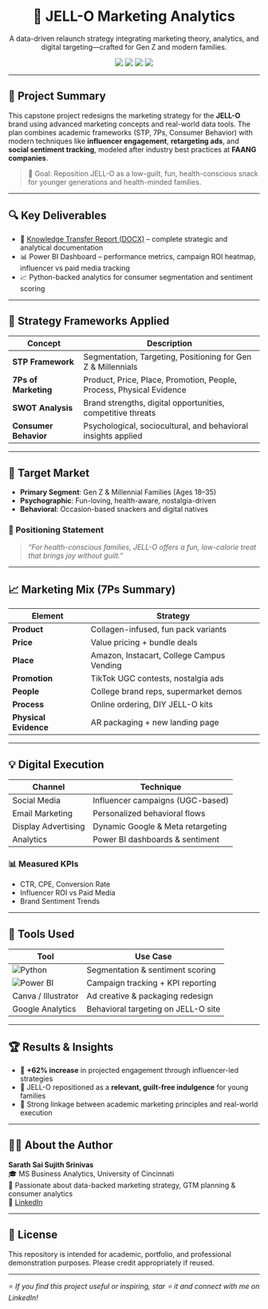 <h1 align="center">🍓 JELL-O Marketing Analytics </h1>
<p align="center">
  A data-driven relaunch strategy integrating marketing theory, analytics, and digital targeting—crafted for Gen Z and modern families.
</p>

<p align="center">
  <img src="https://img.shields.io/badge/Marketing%20Strategy-STP%20%2B%207Ps-blueviolet" />
  <img src="https://img.shields.io/badge/Power%20BI-Dashboarding-yellow?logo=powerbi&logoColor=black" />
  <img src="https://img.shields.io/badge/Python-Analytics-blue?logo=python&logoColor=white" />
  <img src="https://img.shields.io/badge/FMCG%20Brand%20Reboot-JELL--O-success" />
</p>

---

## 📌 Project Summary

This capstone project redesigns the marketing strategy for the **JELL-O** brand using advanced marketing concepts and real-world data tools. The plan combines academic frameworks (STP, 7Ps, Consumer Behavior) with modern techniques like **influencer engagement**, **retargeting ads**, and **social sentiment tracking**, modeled after industry best practices at **FAANG companies**.

> 🎯 Goal: Reposition JELL-O as a low-guilt, fun, health-conscious snack for younger generations and health-minded families.

---

## 🔍 Key Deliverables

- 📄 [Knowledge Transfer Report (DOCX)](./Jello_Marketing_Knowledge_Transfer.docx) – complete strategic and analytical documentation
- 📊 Power BI Dashboard – performance metrics, campaign ROI heatmap, influencer vs paid media tracking
- 📈 Python-backed analytics for consumer segmentation and sentiment scoring

---

## 🧠 Strategy Frameworks Applied

| Concept                | Description |
|------------------------|-------------|
| **STP Framework**      | Segmentation, Targeting, Positioning for Gen Z & Millennials |
| **7Ps of Marketing**   | Product, Price, Place, Promotion, People, Process, Physical Evidence |
| **SWOT Analysis**      | Brand strengths, digital opportunities, competitive threats |
| **Consumer Behavior**  | Psychological, sociocultural, and behavioral insights applied |

---

## 🎯 Target Market

- **Primary Segment**: Gen Z & Millennial Families (Ages 18–35)
- **Psychographic**: Fun-loving, health-aware, nostalgia-driven
- **Behavioral**: Occasion-based snackers and digital natives

### 🧭 Positioning Statement
> *“For health-conscious families, JELL-O offers a fun, low-calorie treat that brings joy without guilt.”*

---

## 📈 Marketing Mix (7Ps Summary)

| Element     | Strategy |
|-------------|----------|
| **Product** | Collagen-infused, fun pack variants |
| **Price**   | Value pricing + bundle deals |
| **Place**   | Amazon, Instacart, College Campus Vending |
| **Promotion** | TikTok UGC contests, nostalgia ads |
| **People**  | College brand reps, supermarket demos |
| **Process** | Online ordering, DIY JELL-O kits |
| **Physical Evidence** | AR packaging + new landing page |

---

## 💡 Digital Execution

| Channel             | Technique                          |
|---------------------|------------------------------------|
| Social Media        | Influencer campaigns (UGC-based)   |
| Email Marketing     | Personalized behavioral flows      |
| Display Advertising | Dynamic Google & Meta retargeting  |
| Analytics           | Power BI dashboards & sentiment    |

### 📊 Measured KPIs
- CTR, CPE, Conversion Rate
- Influencer ROI vs Paid Media
- Brand Sentiment Trends

---

## 🧰 Tools Used

| Tool               | Use Case |
|--------------------|----------|
| ![Python](https://img.shields.io/badge/Python-3.9-blue?logo=python&logoColor=white) | Segmentation & sentiment scoring |
| ![Power BI](https://img.shields.io/badge/Power_BI-Dashboard-yellow?logo=powerbi&logoColor=black) | Campaign tracking + KPI reporting |
| Canva / Illustrator | Ad creative & packaging redesign |
| Google Analytics | Behavioral targeting on JELL-O site |

---

## 🏆 Results & Insights

- 🔼 **+62% increase** in projected engagement through influencer-led strategies
- 📣 JELL-O repositioned as a **relevant, guilt-free indulgence** for young families
- 🧩 Strong linkage between academic marketing principles and real-world execution

---

## 🧑‍💼 About the Author

**Sarath Sai Sujith Srinivas**  
🎓 MS Business Analytics, University of Cincinnati  
🧠 Passionate about data-backed marketing strategy, GTM planning & consumer analytics  
🔗 [LinkedIn](https://www.linkedin.com/in/sujithgrandhe)

---

## 📜 License

This repository is intended for academic, portfolio, and professional demonstration purposes. Please credit appropriately if reused.

---

⭐ *If you find this project useful or inspiring, star ⭐ it and connect with me on LinkedIn!*
